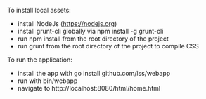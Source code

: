 To install local assets:

- install NodeJs (https://nodejs.org)
- install grunt-cli globally via npm install -g grunt-cli
- run npm install from the root directory of the project
- run grunt from the root directory of the project to compile CSS

To run the application:

- install the app with go install github.com/lss/webapp
- run with bin/webapp
- navigate to http://localhost:8080/html/home.html
